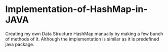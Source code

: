 # Implementation-of-HashMap-in-JAVA
Creating my own Data Structure HashMap manually by making a few bunch of methods of it. Although the implementation is similar as it is predefined java package. 
